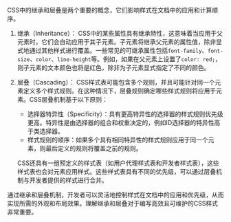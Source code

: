CSS中的继承和层叠是两个重要的概念，它们影响样式在文档中的应用和计算顺序。

1. 继承（Inheritance）：
   CSS中的某些属性具有继承特性，这意味着当应用于父元素时，它们会自动应用于其子元素。子元素将继承父元素的属性值，除非显式地通过其他样式进行覆盖。一些常见的可继承属性包括`font-family`、`font-size`、`color`、`line-height`等。例如，如果在父元素上设置了`color: red;`，则子元素的文本颜色也将是红色，除非为子元素显式指定了不同的颜色。

2. 层叠（Cascading）：
   CSS样式表可能包含多个规则，并且可能针对同一个元素定义多个样式规则。在这种情况下，层叠规则确定哪些样式规则将应用于元素。CSS层叠机制基于以下原则：

   - 选择器特异性（Specificity）：具有更高特异性的选择器的样式规则优先级更高。特异性是由选择器的组合和权重决定的，例如ID选择器的特异性高于类选择器。
   - 样式规则的顺序：如果多个具有相同特异性的样式规则应用于同一个元素，则最后定义的规则将覆盖之前的规则。

   CSS还具有一组预定义的样式表（如用户代理样式表和开发者样式表），这些样式表也会对元素应用样式。这些样式表具有不同的优先级，可以通过层叠机制与开发者提供的样式进行合并。

通过继承和层叠机制，开发者可以灵活地控制样式在文档中的应用和优先级，从而实现所需的外观和布局效果。理解继承和层叠对于编写高效且可维护的CSS样式非常重要。